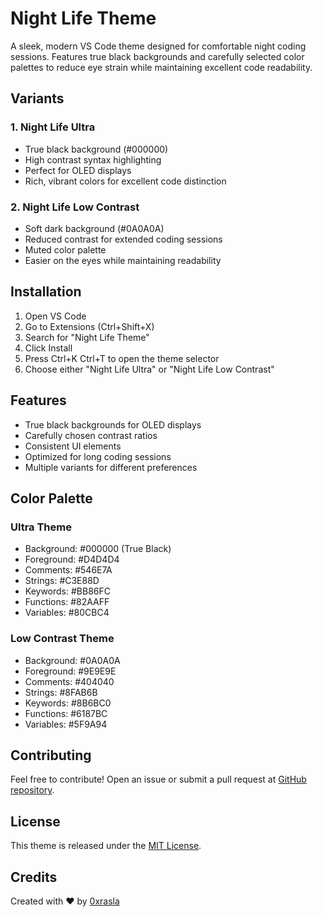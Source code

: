 # Night Life Theme

A sleek, modern VS Code theme designed for comfortable night coding sessions. Features true black backgrounds and carefully selected color palettes to reduce eye strain while maintaining excellent code readability.

## Variants

### 1. Night Life Ultra

- True black background (#000000)
- High contrast syntax highlighting
- Perfect for OLED displays
- Rich, vibrant colors for excellent code distinction

### 2. Night Life Low Contrast

- Soft dark background (#0A0A0A)
- Reduced contrast for extended coding sessions
- Muted color palette
- Easier on the eyes while maintaining readability

## Installation

1. Open VS Code
2. Go to Extensions (Ctrl+Shift+X)
3. Search for "Night Life Theme"
4. Click Install
5. Press Ctrl+K Ctrl+T to open the theme selector
6. Choose either "Night Life Ultra" or "Night Life Low Contrast"

## Features

- True black backgrounds for OLED displays
- Carefully chosen contrast ratios
- Consistent UI elements
- Optimized for long coding sessions
- Multiple variants for different preferences

## Color Palette

### Ultra Theme

- Background: #000000 (True Black)
- Foreground: #D4D4D4
- Comments: #546E7A
- Strings: #C3E88D
- Keywords: #BB86FC
- Functions: #82AAFF
- Variables: #80CBC4

### Low Contrast Theme

- Background: #0A0A0A
- Foreground: #9E9E9E
- Comments: #404040
- Strings: #8FAB6B
- Keywords: #8B6BC0
- Functions: #6187BC
- Variables: #5F9A94

## Contributing

Feel free to contribute! Open an issue or submit a pull request at [GitHub repository](https://github.com/0xrasla/night-life-theme).

## License

This theme is released under the [MIT License](LICENSE.md).

## Credits

Created with ❤️ by [0xrasla](https://github.com/0xrasla)
